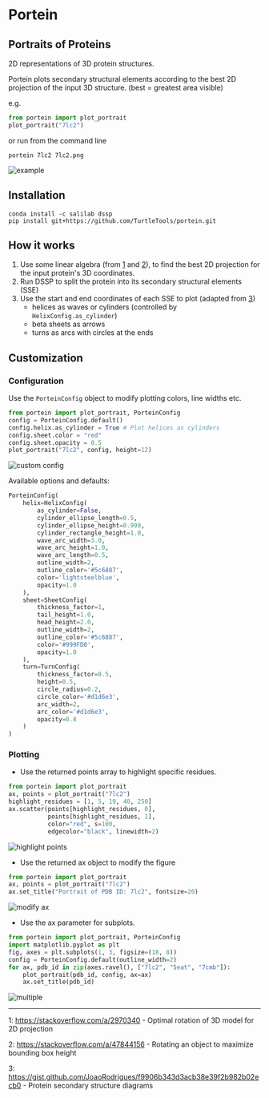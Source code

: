 # Portein
## Portraits of Proteins

2D representations of 3D protein structures.

Portein plots secondary structural elements according to the best 2D projection of the input 3D structure. 
(best = greatest area visible)

e.g.

```python
from portein import plot_portrait
plot_portrait("7lc2")
```

or run from the command line
```shell
portein 7lc2 7lc2.png
```

![example](images/7lc2.png)

## Installation
```shell
conda install -c salilab dssp
pip install git+https://github.com/TurtleTools/portein.git
```

## How it works

1. Use some linear algebra (from [1](#2dprojection) and [2](#obb)), 
   to find the best 2D projection for the input protein's 3D coordinates. 
2. Run DSSP to split the protein into its secondary structural elements (SSE)
3. Use the start and end coordinates of each SSE to plot (adapted from [3](#sseplot1))
    * helices as waves or cylinders (controlled by `HelixConfig.as_cylinder`)
    * beta sheets as arrows
    * turns as arcs with circles at the ends
    

## Customization
### Configuration

Use the `PorteinConfig` object to modify plotting colors, line widths etc.
```python
from portein import plot_portrait, PorteinConfig
config = PorteinConfig.default()
config.helix.as_cylinder = True # Plot helices as cylinders
config.sheet.color = "red"
config.sheet.opacity = 0.5
plot_portrait("7lc2", config, height=12)
```
![custom config](images/7lc2_custom_config.png)

Available options and defaults:

```python
PorteinConfig(
    helix=HelixConfig(
        as_cylinder=False,
        cylinder_ellipse_length=0.5,
        cylinder_ellipse_height=0.999,
        cylinder_rectangle_height=1.0,
        wave_arc_width=3.0,
        wave_arc_height=1.0,
        wave_arc_length=0.5,
        outline_width=2,
        outline_color='#5c6887',
        color='lightsteelblue',
        opacity=1.0
    ),
    sheet=SheetConfig(
        thickness_factor=1,
        tail_height=1.0,
        head_height=2.0,
        outline_width=2,
        outline_color='#5c6887',
        color='#999FD0',
        opacity=1.0
    ),
    turn=TurnConfig(
        thickness_factor=0.5,
        height=0.5,
        circle_radius=0.2,
        circle_color='#d1d6e3',
        arc_width=2,
        arc_color='#d1d6e3',
        opacity=0.8
    )
)
```

### Plotting
- Use the returned points array to highlight specific residues.
```python
from portein import plot_portrait
ax, points = plot_portrait("7lc2")
highlight_residues = [1, 5, 19, 40, 250]
ax.scatter(points[highlight_residues, 0], 
           points[highlight_residues, 1],
           color="red", s=100, 
           edgecolor="black", linewidth=2)
```
![highlight points](images/7lc2_highlight.png)


- Use the returned ax object to modify the figure
```python
from portein import plot_portrait
ax, points = plot_portrait("7lc2")
ax.set_title("Portrait of PDB ID: 7lc2", fontsize=20)
```
![modify ax](images/modify_ax.png)


- Use the ax parameter for subplots.
```python
from portein import plot_portrait, PorteinConfig
import matplotlib.pyplot as plt
fig, axes = plt.subplots(1, 3, figsize=(18, 8))
config = PorteinConfig.default(outline_width=2)
for ax, pdb_id in zip(axes.ravel(), ["7lc2", "5eat", "7cmb"]):
    plot_portrait(pdb_id, config, ax=ax)
    ax.set_title(pdb_id)
```
![multiple](images/multiple.png)

---

<a name="2dprojection">1</a>: https://stackoverflow.com/a/2970340 - Optimal rotation of 3D model for 2D projection

<a name="obb">2</a>: https://stackoverflow.com/a/47844156 - Rotating an object to maximize bounding box height

<a name="sseplot1">3</a>: https://gist.github.com/JoaoRodrigues/f9906b343d3acb38e39f2b982b02ecb0 - Protein secondary structure diagrams